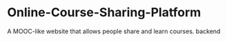# Online-Course-Sharing-Platform
A MOOC-like website that allows people share and learn courses. backend

